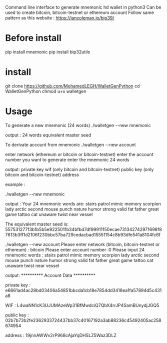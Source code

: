 Command line interface to generate mnemonic hd wallet in python3
Can be used to create bitcoin, bitcoin-testnet or ethereum account
Follow same pattern as this website : https://iancoleman.io/bip39/

# Before install
pip install mnemonic 
pip install bip32utils

# install

git clone https://github.com/MohamedLEGH/WalletGenPython
cd WalletGenPython
chmod u+x walletgen

# Usage

To generate a new mnemonic (24 words)
./walletgen --new mnemonic 

output : 
  24 words
  equivalent master seed 

To derivate account from mnemonic
./walletgen --new account

enter network (ethereum or bitcoin or bitcoin-testnet)
enter the account number you want to generate
enter the mnemonic 24 words

output:
  private key
  wif (only bitcoin and bitcoin-testnet)
  public key (only bitcoin and bitcoin-testnet)
  address
  
  
example :

./walletgen --new mnemonic 

output :
Your 24 mnemonic words are: 
stairs patrol mimic memory scorpion lady arctic second mouse punch nature humor strong valid fat father great game tattoo cat unaware twist near vessel

The equivalent master seed is: 
557531277f3b1b5b5e9225011b34bfbd7df99911150ecae731342742971698f87613b3ff1d2106f230bbc57ba729cedacbad15551154c8b93dfe541a8104fc6f


./walletgen --new account
Please enter network (bitcoin, bitcoin-testnet or ethereum) : bitcoin
Please enter account number :0
Please input 24 mnemonic words :
stairs patrol mimic memory scorpion lady arctic second mouse punch nature humor strong valid fat father great game tattoo cat unaware twist near vessel

output:
 ********** Account Data ********** 

private key : e6661ad4ac28bd03406a54851bbcda1cb18e7854dd3418ea1fa57894d5c431a8

WIF : L4waNN1cK3UJUMAzeWp31BfMwdciQ7QbX4rrJP4SamBUnydjJGQ5

public key : 02b7b73b2fe2362933724437bb37c40167192a3ab88236c45492405ac258674954

address : 19jnnAWWv2rP968cAjaYqDHSLZ5Waz3DLZ




